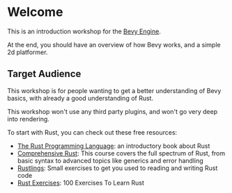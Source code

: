 # Welcome

This is an introduction workshop for the [Bevy Engine](https://bevyengine.org).

At the end, you should have an overview of how Bevy works, and a simple 2d platformer.

## Target Audience

This workshop is for people wanting to get a better understanding of Bevy basics, with already a good understanding of Rust.

This workshop won't use any third party plugins, and won't go very deep into rendering.

To start with Rust, you can check out these free resources:
* [The Rust Programming Language](https://doc.rust-lang.org/book/): an introductory book about Rust
* [Comprehensive Rust](https://google.github.io/comprehensive-rust/): This course covers the full spectrum of Rust, from basic syntax to advanced topics like generics and error handling
* [Rustlings](https://rustlings.cool): Small exercises to get you used to reading and writing Rust code
* [Rust Exercises](https://rust-exercises.com): 100 Exercises To Learn Rust
